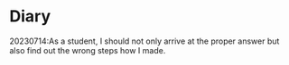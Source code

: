 # Diary
20230714:As a student, I should not only arrive at the proper answer but also find out the wrong steps how I made.

